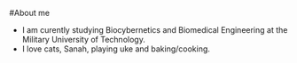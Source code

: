 #About me

- I am curently studying Biocybernetics and Biomedical Engineering at the Military University of Technology. 
- I love cats, Sanah, playing uke and baking/cooking.
